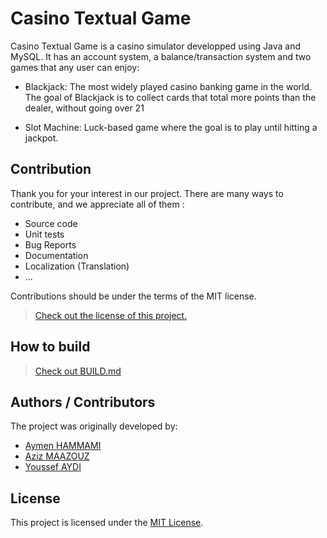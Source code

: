 # Casino Textual Game

Casino Textual Game is a casino simulator developped using Java and MySQL. It has an account system, a balance/transaction system and two games that any user can enjoy:

- Blackjack: The most widely played casino banking game in the world. The goal of Blackjack is to collect cards that total more points than the dealer, without going over 21

- Slot Machine: Luck-based game where the goal is to play until hitting a jackpot. 

## Contribution

Thank you for your interest in our project. There are many ways to contribute,
and we appreciate all of them :

- Source code
- Unit tests
- Bug Reports
- Documentation
- Localization (Translation)
- ...

Contributions should be under the terms of the MIT license.

> [Check out the license of this project.](LICENSE)

## How to build

> [Check out BUILD.md](BUILD.md)

## Authors / Contributors

The project was originally developed by:

- [Aymen HAMMAMI](https://github.com/aymendps)
- [Aziz MAAZOUZ](https://github.com/aziz-maazouz)
- [Youssef AYDI](https://github.com/youssef-aydi)

## License

This project is licensed under the [MIT License](LICENSE).
